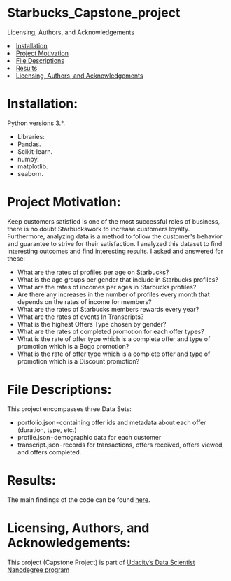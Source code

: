 # Starbucks_Capstone_project
Licensing, Authors, and Acknowledgements
<li><a href="#Installation">Installation</a></li>
<li><a href="#Project Motivation">Project Motivation</a></li>
<li><a href="#File Descriptions">File Descriptions</a></li>
<li><a href="#Results">Results</a></li>
<li><a href="#Licensing, Authors, and Acknowledgements">Licensing, Authors, and Acknowledgements</a></li>

<a id='Installation'></a>
# Installation:
Python versions 3.*.
- Libraries:
- Pandas.
- Scikit-learn.
- numpy.
- matplotlib.
- seaborn.


<a id='Project Motivation'></a>
# Project Motivation:
Keep customers satisfied is one of the most successful roles of business,
there is no doubt Starbuckswork to increase customers loyalty. Furthermore,
analyzing data is a method to follow the customer's behavior and guarantee to strive for their satisfaction.
 I  analyzed this dataset to find interesting outcomes and find interesting results. I asked and answered for these:

- What are the rates of profiles per age on Starbucks?
- What is the age groups per gender that include in Starbucks profiles?
- What are the rates of incomes per ages in Starbucks profiles?
- Are there any increases in the number of profiles every month that depends on the rates of income for members?
- What are the rates of Starbucks members rewards every year?
- What are the rates of events In Transcripts?
- What is the highest Offers Type chosen by gender?
- What are the rates of completed promotion for each offer types?
- What is the rate of offer type which is a complete offer and type of promotion which is a Bogo promotion?
- What is the rate of offer type which is a complete offer and type of promotion which is a Discount promotion?


<a id='File Descriptions'></a>
# File Descriptions:
This project encompasses three Data Sets:
- portfolio.json - containing offer ids and metadata about each offer (duration, type, etc.)
- profile.json - demographic data for each customer
- transcript.json - records for transactions, offers received, offers viewed, and offers completed.


<a id='Results'></a>
# Results:
The main findings of the code can be found [here](https://medium.com/@farah.sidina/what-is-the-offer-in-starbucks-1f223025b183).

<a id='Licensing, Authors, and Acknowledgements'></a>
# Licensing, Authors, and Acknowledgements:
This project (Capstone Project) is part of [Udacity’s Data Scientist Nanodegree program](https://www.udacity.com/course/data-scientist-nanodegree--nd025)

